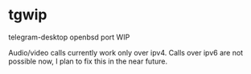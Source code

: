 # tgwip
telegram-desktop openbsd port WIP

Audio/video calls currently work only over ipv4. Calls over ipv6 are not possible now, I plan to fix this in the near future.
